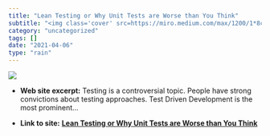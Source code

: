 ```yaml
---
title: "Lean Testing or Why Unit Tests are Worse than You Think"
subtitle: "<img class='cover' src=https://miro.medium.com/max/1200/1*8c333d_YNEHG4q3UDb1wTA.jpeg>"
category: "uncategorized"
tags: []
date: "2021-04-06"
type: "rain"
---
```

<img class="cover" src=https://miro.medium.com/max/1200/1*8c333d_YNEHG4q3UDb1wTA.jpeg>



* **Web site excerpt:** Testing is a controversial topic. People have strong convictions about testing approaches. Test Driven Development is the most prominent…

* **Link to site:** **[Lean Testing or Why Unit Tests are Worse than You Think](https://blog.usejournal.com/lean-testing-or-why-unit-tests-are-worse-than-you-think-b6500139a009)**